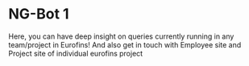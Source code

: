 # NG-Bot 1
Here, you can have deep insight on queries currently running in any team/project in Eurofins! And also get in touch with Employee site and Project site of individual eurofins project
